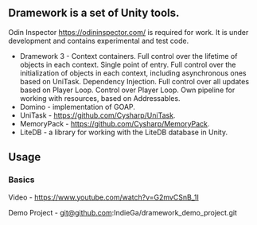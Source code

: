 ## Dramework is a set of Unity tools.

Odin Inspector https://odininspector.com/ is required for work. It is under development and contains experimental and test code.

- Dramework 3 - Context containers. Full control over the lifetime of objects in each context. Single point of entry. Full control over the initialization of objects in each context, including asynchronous ones based on UniTask. Dependency Injection. Full control over all updates based on Player Loop. Control over Player Loop. Own pipeline for working with resources, based on Addressables.
- Domino - implementation of GOAP.
- UniTask - https://github.com/Cysharp/UniTask.
- MemoryPack - https://github.com/Cysharp/MemoryPack.
- LiteDB - a library for working with the LiteDB database in Unity.

## Usage
### Basics
Video - https://www.youtube.com/watch?v=G2mvCSnB_1I

Demo Project - git@github.com:IndieGa/dramework_demo_project.git
